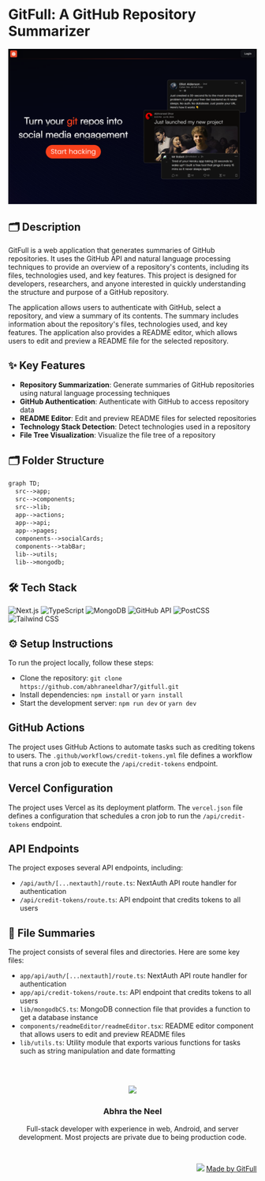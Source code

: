 # GitFull: A GitHub Repository Summarizer
![thumbnail](./public/assets/landingPage-d6571b91-d1f2-4801-a107-64427b5aad91)
## 🗂️ Description

GitFull is a web application that generates summaries of GitHub repositories. It uses the GitHub API and natural language processing techniques to provide an overview of a repository's contents, including its files, technologies used, and key features. This project is designed for developers, researchers, and anyone interested in quickly understanding the structure and purpose of a GitHub repository.

The application allows users to authenticate with GitHub, select a repository, and view a summary of its contents. The summary includes information about the repository's files, technologies used, and key features. The application also provides a README editor, which allows users to edit and preview a README file for the selected repository.

## ✨ Key Features

* **Repository Summarization**: Generate summaries of GitHub repositories using natural language processing techniques
* **GitHub Authentication**: Authenticate with GitHub to access repository data
* **README Editor**: Edit and preview README files for selected repositories
* **Technology Stack Detection**: Detect technologies used in a repository
* **File Tree Visualization**: Visualize the file tree of a repository

## 🗂️ Folder Structure

```mermaid
graph TD;
  src-->app;
  src-->components;
  src-->lib;
  app-->actions;
  app-->api;
  app-->pages;
  components-->socialCards;
  components-->tabBar;
  lib-->utils;
  lib-->mongodb;
```

## 🛠️ Tech Stack

![Next.js](https://img.shields.io/badge/Next.js-000?logo=next.js&logoColor=white&style=for-the-badge)
![TypeScript](https://img.shields.io/badge/TypeScript-3178c6?logo=typescript&logoColor=white&style=for-the-badge)
![MongoDB](https://img.shields.io/badge/MongoDB-4ea94b?logo=mongodb&logoColor=white&style=for-the-badge)
![GitHub API](https://img.shields.io/badge/GitHub%20API-24292F?logo=github&logoColor=white&style=for-the-badge)
![PostCSS](https://img.shields.io/badge/PostCSS-DD27B9?logo=postcss&logoColor=white&style=for-the-badge)
![Tailwind CSS](https://img.shields.io/badge/Tailwind%20CSS-06B6D4?logo=tailwindcss&logoColor=white&style=for-the-badge)

## ⚙️ Setup Instructions

To run the project locally, follow these steps:

* Clone the repository: `git clone https://github.com/abhraneeldhar7/gitfull.git`
* Install dependencies: `npm install` or `yarn install`
* Start the development server: `npm run dev` or `yarn dev`

## GitHub Actions

The project uses GitHub Actions to automate tasks such as crediting tokens to users. The `.github/workflows/credit-tokens.yml` file defines a workflow that runs a cron job to execute the `/api/credit-tokens` endpoint.

## Vercel Configuration

The project uses Vercel as its deployment platform. The `vercel.json` file defines a configuration that schedules a cron job to run the `/api/credit-tokens` endpoint.

## API Endpoints

The project exposes several API endpoints, including:

* `/api/auth/[...nextauth]/route.ts`: NextAuth API route handler for authentication
* `/api/credit-tokens/route.ts`: API endpoint that credits tokens to all users

## 📁 File Summaries

The project consists of several files and directories. Here are some key files:

* `app/api/auth/[...nextauth]/route.ts`: NextAuth API route handler for authentication
* `app/api/credit-tokens/route.ts`: API endpoint that credits tokens to all users
* `lib/mongodbCS.ts`: MongoDB connection file that provides a function to get a database instance
* `components/readmeEditor/readmeEditor.tsx`: README editor component that allows users to edit and preview README files
* `lib/utils.ts`: Utility module that exports various functions for tasks such as string manipulation and date formatting



<br><br>
<div align="center">
<img src="https://avatars.githubusercontent.com/u/89008279?v=4" width="120" />
<h3>Abhra the Neel</h3>
<p>Full-stack developer with experience in web, Android, and server development. Most projects are private due to being production code.</p>
</div>
<br>
<p align="right">
<img src="https://gitfull.vercel.app/appLogo.png" width="20"/>  <a href="https://gitfull.vercel.app">Made by GitFull</a>
</p>
    